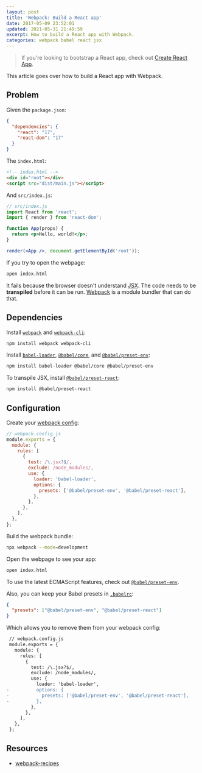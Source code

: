 ```yaml
---
layout: post
title: 'Webpack: Build a React app'
date: 2017-05-09 23:52:01
updated: 2021-05-31 21:49:59
excerpt: How to build a React app with Webpack.
categories: webpack babel react jsx
---
```


<!--email_off-->

> If you're looking to bootstrap a React app, check out [Create React App](https://create-react-app.dev/).

This article goes over how to build a React app with Webpack.

## Problem

Given the `package.json`:

```json
{
  "dependencies": {
    "react": "17",
    "react-dom": "17"
  }
}
```

The `index.html`:

```html
<!-- index.html -->
<div id="root"></div>
<script src="dist/main.js"></script>
```

And `src/index.js`:

```jsx
// src/index.js
import React from 'react';
import { render } from 'react-dom';

function App(props) {
  return <p>Hello, world!</p>;
}

render(<App />, document.getElementById('root'));
```

If you try to open the webpage:

```sh
open index.html
```

It fails because the browser doesn't understand [JSX](https://reactjs.org/docs/jsx-in-depth.html). The code needs to be **transpiled** before it can be run. [Webpack](https://webpack.js.org/) is a module bundler that can do that.

## Dependencies

Install [`webpack`](https://www.npmjs.com/package/webpack) and [`webpack-cli`](https://www.npmjs.com/package/webpack-cli):

```sh
npm install webpack webpack-cli
```

Install [`babel-loader`](https://www.npmjs.com/package/babel-loader), [`@babel/core`](https://www.npmjs.com/package/@babel/core), and [`@babel/preset-env`](https://www.npmjs.com/package/@babel/preset-env):

```sh
npm install babel-loader @babel/core @babel/preset-env
```

To transpile JSX, install [`@babel/preset-react`](https://www.npmjs.com/package/@babel/preset-react):

```sh
npm install @babel/preset-react
```

## Configuration

Create your [webpack config](https://webpack.js.org/configuration/):

```js
// webpack.config.js
module.exports = {
  module: {
    rules: [
      {
        test: /\.jsx?$/,
        exclude: /node_modules/,
        use: {
          loader: 'babel-loader',
          options: {
            presets: ['@babel/preset-env', '@babel/preset-react'],
          },
        },
      },
    ],
  },
};
```

Build the webpack bundle:

```sh
npx webpack --mode=development
```

Open the webpage to see your app:

```sh
open index.html
```

To use the latest ECMAScript features, check out [`@babel/preset-env`](https://www.npmjs.com/package/@babel/preset-env).

Also, you can keep your Babel presets in [`.babelrc`](https://babeljs.io/docs/en/config-files/):

```json
{
  "presets": ["@babel/preset-env", "@babel/preset-react"]
}
```

Which allows you to remove them from your webpack config:

```diff
 // webpack.config.js
 module.exports = {
   module: {
     rules: [
       {
         test: /\.jsx?$/,
         exclude: /node_modules/,
         use: {
           loader: 'babel-loader',
-          options: {
-            presets: ['@babel/preset-env', '@babel/preset-react'],
-          },
         },
       },
     ],
   },
 };
```

## Resources

- [webpack-recipes](https://github.com/remarkablemark/webpack-recipes)

<!--/email_off-->
